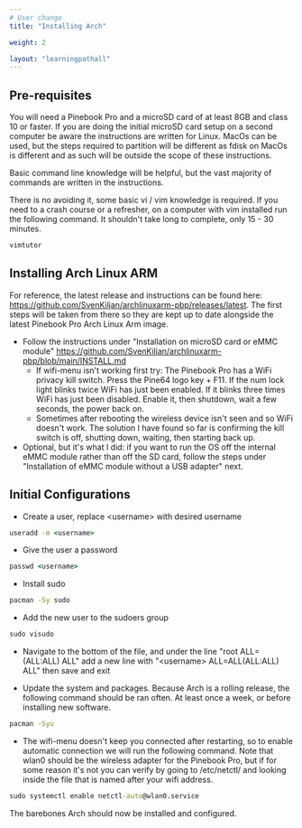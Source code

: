 ```yaml
---
# User change
title: "Installing Arch"

weight: 2

layout: "learningpathall"
---
```


## Pre-requisites

You will need a Pinebook Pro and a microSD card of at least 8GB and class 10 or faster. If you are doing the initial microSD card setup on a second computer be aware the instructions are written for Linux. MacOs can be used, but the steps required to partition will be different as fdisk on MacOs is different and as such will be outside the scope of these instructions.

Basic command line knowledge will be helpful, but the vast majority of commands are written in the instructions.

There is no avoiding it, some basic vi / vim knowledge is required. If you need to a crash course or a refresher, on a computer with vim installed run the following command. It shouldn't take long to complete, only 15 - 30 minutes. 
```cmd
vimtutor
```

## Installing Arch Linux ARM

For reference, the latest release and instructions can be found here: https://github.com/SvenKiljan/archlinuxarm-pbp/releases/latest. The first steps will be taken from there so they are kept up to date alongside the latest Pinebook Pro Arch Linux Arm image.

* Follow the instructions under "Installation on microSD card or eMMC module" https://github.com/SvenKiljan/archlinuxarm-pbp/blob/main/INSTALL.md
    * If wifi-menu isn't working first try: The Pinebook Pro has a WiFi privacy kill switch. Press the Pine64 logo key + F11. If the num lock light blinks twice WiFi has just been enabled. If it blinks three times WiFi has just been disabled. Enable it, then shutdown, wait a few seconds, the power back on.
    * Sometimes after rebooting the wireless device isn't seen and so WiFi doesn't work. The solution I have found so far is confirming the kill switch is off, shutting down, waiting, then starting back up.
* Optional, but it's what I did: if you want to run the OS off the internal eMMC module rather than off the SD card, follow the steps under "Installation of eMMC module without a USB adapter" next.

## Initial Configurations

* Create a user, replace \<username> with desired username
```cmd
useradd -m <username>
```

* Give the user a password
```cmd
passwd <username>
```

* Install sudo
```cmd
pacman -Sy sudo
```

* Add the new user to the sudoers group
```cmd
sudo visudo
```
    
* Navigate to the bottom of the file, and under the line "root ALL=(ALL:ALL) ALL" add a new line with "\<username> ALL=ALL(ALL:ALL) ALL" then save and exit

* Update the system and packages. Because Arch is a rolling release, the following command should be ran often. At least once a week, or before installing new software.
```cmd
pacman -Syu
```

* The wifi-menu doesn't keep you connected after restarting, so to enable automatic connection we will run the following command. Note that wlan0 should be the wireless adapter for the Pinebook Pro, but if for some reason it's not you can verify by going to /etc/netctl/ and looking inside the file that is named after your wifi address.
```cmd
sudo systemctl enable netctl-auto@wlan0.service
```

The barebones Arch should now be installed and configured.
